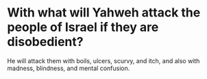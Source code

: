# With what will Yahweh attack the people of Israel if they are disobedient?

He will attack them with boils, ulcers, scurvy, and itch, and also with madness, blindness, and mental confusion.
